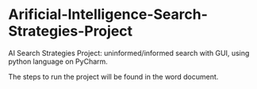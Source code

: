 # Arificial-Intelligence-Search-Strategies-Project
AI Search Strategies Project: uninformed/informed search with GUI, using python language on PyCharm.

The steps to run the project will be found in the word document.
